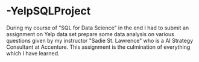 # -YelpSQLProject
During my course of "SQL for Data Science" in the end I had to submit an assignment on Yelp data set prepare some data analysis on various questions given by my instructor "Sadie St. Lawrence" who is a AI Strategy Consultant at Accenture. This assignment is the culmination of everything which I have learned.
